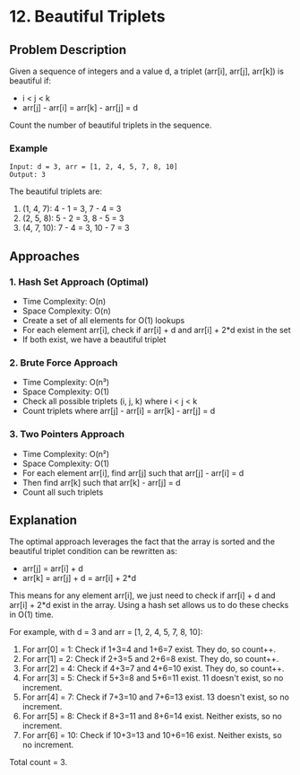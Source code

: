 # 12. Beautiful Triplets

## Problem Description
Given a sequence of integers and a value d, a triplet (arr[i], arr[j], arr[k]) is beautiful if:
- i < j < k
- arr[j] - arr[i] = arr[k] - arr[j] = d

Count the number of beautiful triplets in the sequence.

### Example
```
Input: d = 3, arr = [1, 2, 4, 5, 7, 8, 10]
Output: 3
```

The beautiful triplets are:
1. (1, 4, 7): 4 - 1 = 3, 7 - 4 = 3
2. (2, 5, 8): 5 - 2 = 3, 8 - 5 = 3
3. (4, 7, 10): 7 - 4 = 3, 10 - 7 = 3

## Approaches

### 1. Hash Set Approach (Optimal)
- Time Complexity: O(n)
- Space Complexity: O(n)
- Create a set of all elements for O(1) lookups
- For each element arr[i], check if arr[i] + d and arr[i] + 2*d exist in the set
- If both exist, we have a beautiful triplet

### 2. Brute Force Approach
- Time Complexity: O(n³)
- Space Complexity: O(1)
- Check all possible triplets (i, j, k) where i < j < k
- Count triplets where arr[j] - arr[i] = arr[k] - arr[j] = d

### 3. Two Pointers Approach
- Time Complexity: O(n²)
- Space Complexity: O(1)
- For each element arr[i], find arr[j] such that arr[j] - arr[i] = d
- Then find arr[k] such that arr[k] - arr[j] = d
- Count all such triplets

## Explanation
The optimal approach leverages the fact that the array is sorted and the beautiful triplet condition can be rewritten as:
- arr[j] = arr[i] + d
- arr[k] = arr[j] + d = arr[i] + 2*d

This means for any element arr[i], we just need to check if arr[i] + d and arr[i] + 2*d exist in the array. Using a hash set allows us to do these checks in O(1) time.

For example, with d = 3 and arr = [1, 2, 4, 5, 7, 8, 10]:
1. For arr[0] = 1: Check if 1+3=4 and 1+6=7 exist. They do, so count++.
2. For arr[1] = 2: Check if 2+3=5 and 2+6=8 exist. They do, so count++.
3. For arr[2] = 4: Check if 4+3=7 and 4+6=10 exist. They do, so count++.
4. For arr[3] = 5: Check if 5+3=8 and 5+6=11 exist. 11 doesn't exist, so no increment.
5. For arr[4] = 7: Check if 7+3=10 and 7+6=13 exist. 13 doesn't exist, so no increment.
6. For arr[5] = 8: Check if 8+3=11 and 8+6=14 exist. Neither exists, so no increment.
7. For arr[6] = 10: Check if 10+3=13 and 10+6=16 exist. Neither exists, so no increment.

Total count = 3.
